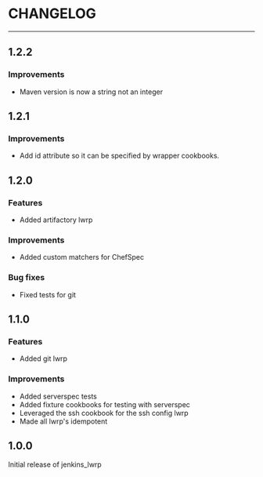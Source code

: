 # CHANGELOG

--------------------------------------------------------------------------------

## 1.2.2
### Improvements
- Maven version is now a string not an integer

## 1.2.1
### Improvements
- Add id attribute so it can be specified by wrapper cookbooks.

## 1.2.0
### Features
- Added artifactory lwrp

### Improvements
- Added custom matchers for ChefSpec

### Bug fixes
- Fixed tests for git

## 1.1.0
### Features
- Added git lwrp

### Improvements
- Added serverspec tests
- Added fixture cookbooks for testing with serverspec
- Leveraged the ssh cookbook for the ssh config lwrp
- Made all lwrp's idempotent

## 1.0.0
Initial release of jenkins_lwrp
